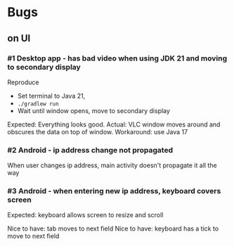 # Bugs 

## on UI

### #1 Desktop app - has bad video when using JDK 21 and moving to secondary display

Reproduce

- Set terminal to Java 21,
- `./gradlew run`
- Wait until window opens, move to secondary display

Expected: Everything looks good.
Actual: VLC window moves around and obscures the data on top of window.
Workaround: use Java 17

### #2 Android - ip address change not propagated

When user changes ip address, main activity doesn't propagate it all the way


### #3 Android - when entering new ip address, keyboard covers screen

Expected: keyboard allows screen to resize and scroll

Nice to have: tab moves to next field
Nice to have: keyboard has a tick to move to next field

